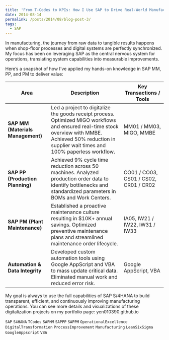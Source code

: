 ```yaml
---
title: 'From T-Codes to KPIs: How I Use SAP to Drive Real-World Manufacturing Results'
date: 2014-08-14
permalink: /posts/2014/08/blog-post-3/
tags:
  - SAP
---
```


In manufacturing, the journey from raw data to tangible results happens when shop-floor processes and digital systems are perfectly synchronized. My focus has been on leveraging SAP as the central nervous system for operations, translating system capabilities into measurable improvements.

Here’s a snapshot of how I've applied my hands-on knowledge in SAP MM, PP, and PM to deliver value:

| Area | Description | Key Transactions / Tools |
|--------|-------------|---------------------------|
| **SAP MM (Materials Management)** | Led a project to digitalize the goods receipt process. Optimized MIGO workflows and ensured real-time stock overview with MMBE. Achieved 50% reduction in supplier wait times and 100% paperless workflow. | MM01 / MM03, MIGO, MMBE |
| **SAP PP (Production Planning)** | Achieved 9% cycle time reduction across 50 machines. Analyzed production order data to identify bottlenecks and standardized parameters in BOMs and Work Centers. | CO01 / CO03, CS01 / CS02, CR01 / CR02 |
| **SAP PM (Plant Maintenance)** | Established a proactive maintenance culture resulting in $10K+ annual savings. Optimized preventive maintenance plans and streamlined maintenance order lifecycle. | IA05, IW21 / IW22, IW31 / IW33 |
| **Automation & Data Integrity** | Developed custom automation tools using Google AppScript and VBA to mass update critical data. Eliminated manual work and reduced error risk. | Google AppScript, VBA |


My goal is always to use the full capabilities of SAP S/4HANA to build transparent, efficient, and continuously improving manufacturing operations. You can see more details and visualizations of these digitalization projects on my portfolio page: yen010390.github.io

`SAP` `S4HANA` `TCodes` `SAPMM` `SAPPP` `SAPPM` `OperationalExcellence` `DigitalTransformation` `ProcessImprovement` `Manufacturing` `LeanSixSigma` `GoogleAppscript` `VBA`
